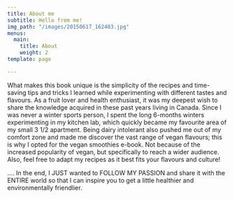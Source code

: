 ```yaml
---
title: About me
subtitle: Hello from me!
img_path: "/images/20150617_162403.jpg"
menus:
  main:
    title: About
    weight: 2
template: page

---
```

What makes this book unique is the simplicity of the recipes and time-saving tips and tricks I learned while experimenting with different tastes and flavours. As a fruit lover and health enthusiast, it was my deepest wish to share the knowledge acquired in these past years living in Canada. Since I was never a winter sports person, I spent the long 6-months winters experimenting in my kitchen lab, which quickly became my favourite area of my small 3 1/2 apartment. Being dairy intolerant also pushed me out of my comfort zone and made me discover the vast range of vegan flavours; this is why I opted for the vegan smoothies e-book. Not because of the increased popularity of vegan, but specifically to reach a wider audience. Also, feel free to adapt my recipes as it best fits your flavours and culture!

…. In the end, I JUST wanted to FOLLOW MY PASSION and share it with the ENTIRE world so that I can inspire you to get a little healthier and environmentally friendlier.